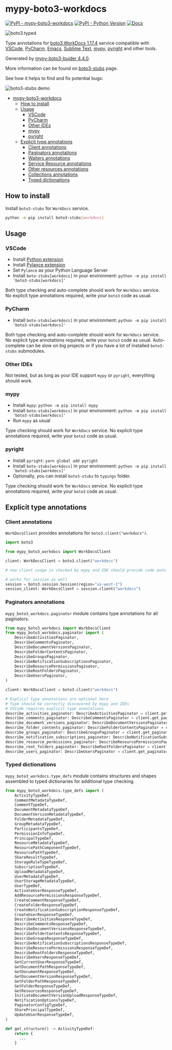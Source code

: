 # mypy-boto3-workdocs

[![PyPI - mypy-boto3-workdocs](https://img.shields.io/pypi/v/mypy-boto3-workdocs.svg?color=blue)](https://pypi.org/project/mypy-boto3-workdocs)
[![PyPI - Python Version](https://img.shields.io/pypi/pyversions/mypy-boto3-workdocs.svg?color=blue)](https://pypi.org/project/mypy-boto3-workdocs)
[![Docs](https://img.shields.io/readthedocs/mypy-boto3-builder.svg?color=blue)](https://mypy-boto3-builder.readthedocs.io/)

![boto3.typed](https://github.com/vemel/mypy_boto3_builder/raw/master/logo.png)

Type annotations for
[boto3.WorkDocs 1.17.4](https://boto3.amazonaws.com/v1/documentation/api/1.17.4/reference/services/workdocs.html#WorkDocs) service
compatible with
[VSCode](https://code.visualstudio.com/),
[PyCharm](https://www.jetbrains.com/pycharm/),
[Emacs](https://www.gnu.org/software/emacs/),
[Sublime Text](https://www.sublimetext.com/),
[mypy](https://github.com/python/mypy),
[pyright](https://github.com/microsoft/pyright)
and other tools.

Generated by [mypy-boto3-buider 4.4.0](https://github.com/vemel/mypy_boto3_builder).

More information can be found on [boto3-stubs](https://pypi.org/project/boto3-stubs/) page.

See how it helps to find and fix potential bugs:

![boto3-stubs demo](https://github.com/vemel/mypy_boto3_builder/raw/master/demo.gif)

- [mypy-boto3-workdocs](#mypy-boto3-workdocs)
  - [How to install](#how-to-install)
  - [Usage](#usage)
    - [VSCode](#vscode)
    - [PyCharm](#pycharm)
    - [Other IDEs](#other-ides)
    - [mypy](#mypy)
    - [pyright](#pyright)
  - [Explicit type annotations](#explicit-type-annotations)
    - [Client annotations](#client-annotations)
    - [Paginators annotations](#paginators-annotations)
    - [Waiters annotations](#waiters-annotations)
    - [Service Resource annotations](#service-resource-annotations)
    - [Other resources annotations](#other-resources-annotations)
    - [Collections annotations](#collections-annotations)
    - [Typed dictionations](#typed-dictionations)

## How to install

Install `boto3-stubs` for `WorkDocs` service.

```bash
python -m pip install boto3-stubs[workdocs]
```

## Usage

### VSCode

- Install [Python extension](https://marketplace.visualstudio.com/items?itemName=ms-python.python)
- Install [Pylance extension](https://marketplace.visualstudio.com/items?itemName=ms-python.vscode-pylance)
- Set `Pylance` as your Python Language Server
- Install `boto-stubs[workdocs]` in your environment: `python -m pip install 'boto3-stubs[workdocs]'`

Both type checking and auto-complete should work for `WorkDocs` service.
No explicit type annotations required, write your `boto3` code as usual.

### PyCharm

- Install `boto-stubs[workdocs]` in your environment: `python -m pip install 'boto3-stubs[workdocs]'`

Both type checking and auto-complete should work for `WorkDocs` service.
No explicit type annotations required, write your `boto3` code as usual.
Auto-complete can be slow on big projects or if you have a lot of installed `boto3-stubs` submodules.

### Other IDEs

Not tested, but as long as your IDE support `mypy` or `pyright`, everything should work.

### mypy

- Install `mypy`: `python -m pip install mypy`
- Install `boto-stubs[workdocs]` in your environment: `python -m pip install 'boto3-stubs[workdocs]'`
- Run `mypy` as usual

Type checking should work for `WorkDocs` service.
No explicit type annotations required, write your `boto3` code as usual.

### pyright

- Install `pyright`: `yarn global add pyright`
- Install `boto-stubs[workdocs]` in your environment: `python -m pip install 'boto3-stubs[workdocs]'`
- Optionally, you can install `boto3-stubs` to `typings` folder.

Type checking should work for `WorkDocs` service.
No explicit type annotations required, write your `boto3` code as usual.

## Explicit type annotations

### Client annotations

`WorkDocsClient` provides annotations for `boto3.client("workdocs")`.

```python
import boto3

from mypy_boto3_workdocs import WorkDocsClient

client: WorkDocsClient = boto3.client("workdocs")

# now client usage is checked by mypy and IDE should provide code auto-complete

# works for session as well
session = boto3.session.Session(region="us-west-1")
session_client: WorkDocsClient = session.client("workdocs")
```

### Paginators annotations

`mypy_boto3_workdocs.paginator` module contains type annotations for all paginators.

```python
from mypy_boto3_workdocs import WorkDocsClient
from mypy_boto3_workdocs.paginator import (
    DescribeActivitiesPaginator,
    DescribeCommentsPaginator,
    DescribeDocumentVersionsPaginator,
    DescribeFolderContentsPaginator,
    DescribeGroupsPaginator,
    DescribeNotificationSubscriptionsPaginator,
    DescribeResourcePermissionsPaginator,
    DescribeRootFoldersPaginator,
    DescribeUsersPaginator,
)

client: WorkDocsClient = boto3.client("workdocs")

# Explicit type annotations are optional here
# Type should be correctly discovered by mypy and IDEs
# VSCode requires explicit type annotations
describe_activities_paginator: DescribeActivitiesPaginator = client.get_paginator("describe_activities")
describe_comments_paginator: DescribeCommentsPaginator = client.get_paginator("describe_comments")
describe_document_versions_paginator: DescribeDocumentVersionsPaginator = client.get_paginator("describe_document_versions")
describe_folder_contents_paginator: DescribeFolderContentsPaginator = client.get_paginator("describe_folder_contents")
describe_groups_paginator: DescribeGroupsPaginator = client.get_paginator("describe_groups")
describe_notification_subscriptions_paginator: DescribeNotificationSubscriptionsPaginator = client.get_paginator("describe_notification_subscriptions")
describe_resource_permissions_paginator: DescribeResourcePermissionsPaginator = client.get_paginator("describe_resource_permissions")
describe_root_folders_paginator: DescribeRootFoldersPaginator = client.get_paginator("describe_root_folders")
describe_users_paginator: DescribeUsersPaginator = client.get_paginator("describe_users")
```







### Typed dictionations

`mypy_boto3_workdocs.type_defs` module contains structures and shapes assembled
to typed dictionaries for additional type checking.

```python
from mypy_boto3_workdocs.type_defs import (
    ActivityTypeDef,
    CommentMetadataTypeDef,
    CommentTypeDef,
    DocumentMetadataTypeDef,
    DocumentVersionMetadataTypeDef,
    FolderMetadataTypeDef,
    GroupMetadataTypeDef,
    ParticipantsTypeDef,
    PermissionInfoTypeDef,
    PrincipalTypeDef,
    ResourceMetadataTypeDef,
    ResourcePathComponentTypeDef,
    ResourcePathTypeDef,
    ShareResultTypeDef,
    StorageRuleTypeTypeDef,
    SubscriptionTypeDef,
    UploadMetadataTypeDef,
    UserMetadataTypeDef,
    UserStorageMetadataTypeDef,
    UserTypeDef,
    ActivateUserResponseTypeDef,
    AddResourcePermissionsResponseTypeDef,
    CreateCommentResponseTypeDef,
    CreateFolderResponseTypeDef,
    CreateNotificationSubscriptionResponseTypeDef,
    CreateUserResponseTypeDef,
    DescribeActivitiesResponseTypeDef,
    DescribeCommentsResponseTypeDef,
    DescribeDocumentVersionsResponseTypeDef,
    DescribeFolderContentsResponseTypeDef,
    DescribeGroupsResponseTypeDef,
    DescribeNotificationSubscriptionsResponseTypeDef,
    DescribeResourcePermissionsResponseTypeDef,
    DescribeRootFoldersResponseTypeDef,
    DescribeUsersResponseTypeDef,
    GetCurrentUserResponseTypeDef,
    GetDocumentPathResponseTypeDef,
    GetDocumentResponseTypeDef,
    GetDocumentVersionResponseTypeDef,
    GetFolderPathResponseTypeDef,
    GetFolderResponseTypeDef,
    GetResourcesResponseTypeDef,
    InitiateDocumentVersionUploadResponseTypeDef,
    NotificationOptionsTypeDef,
    PaginatorConfigTypeDef,
    SharePrincipalTypeDef,
    UpdateUserResponseTypeDef,
)

def get_structure() -> ActivityTypeDef:
    return {
      ...
    }
```

